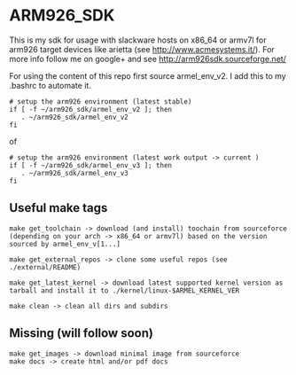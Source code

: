 ARM926_SDK
=========

This is my sdk for usage with slackware hosts on x86_64 or armv7l for arm926 target devices like arietta (see http://www.acmesystems.it/). For more info follow me on google+ and see http://arm926sdk.sourceforge.net/


For using the content of this repo first source armel_env_v2. I add this to my .bashrc to automate it.


    # setup the arm926 environment (latest stable)
    if [ -f ~/arm926_sdk/armel_env_v2 ]; then
       . ~/arm926_sdk/armel_env_v2 
    fi

of

    # setup the arm926 environment (latest work output -> current )
    if [ -f ~/arm926_sdk/armel_env_v3 ]; then
       . ~/arm926_sdk/armel_env_v3 
    fi


Useful make tags
-------------------

	make get_toolchain -> download (and install) toochain from sourceforce (depending on your arch -> x86_64 or armv7l) based on the version sourced by armel_env_v[1...] 

	make get_external_repos -> clone some useful repos (see ./external/README)

	make get_latest_kernel -> download latest supported kernel version as tarball and install it to ./kernel/linux-$ARMEL_KERNEL_VER

	make clean -> clean all dirs and subdirs


Missing (will follow soon)
-------------
	make get_images -> download minimal image from sourceforce
	make docs -> create html and/or pdf docs